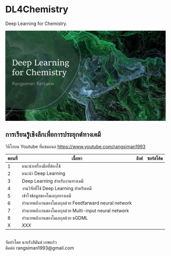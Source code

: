 # DL4Chemistry
Deep Learning for Chemistry.

<p align="center">
   <img alt="dl4chem-rangsiman" src="img/dl4chem-rangsiman.png" align=middle width="800pt" hight="100pt" /> 
<p/>

## การเรียนรู้เชิงลึกเพื่อการประยุกต์ทางเคมี

วิดีโอบน Youtube ที่แชนแนล https://www.youtube.com/rangsiman1993

| ตอนที่ | เนื้อหา| ลิงค์  | ซอร์สโค้ด |
|-----|-----|-----|-----|
|   1 | แนะนำเครื่องมือที่ต้องใช้ | | |
|   2 | แนะนำ Deep Learning | | |
|   3 | Deep Learning สำหรับงานทางเคมี | | |
|   4 | งานวิจัยที่ใช้ Deep Learning สำหรับเคมี | | |
|   5 | เข้าใจข้อมูลของโมเลกุลทางเคมี | | | 
|   6 | ทำนายพลังงานของโมเลกุลด้วย Feedfarward neural network | | |
|   7 | ทำนายพลังงานของโมเลกุลด้วย Multi-input neural network | | |
|   8 | ทำนายพลังงานของโมเลกุลด้วย sGDML | | |
|   X | XXX | | |

<br/>
จัดทำโดย นายรังสิมันต์ เกษแก้ว <br/>
ติดต่อ rangsiman1993@gmail.com
